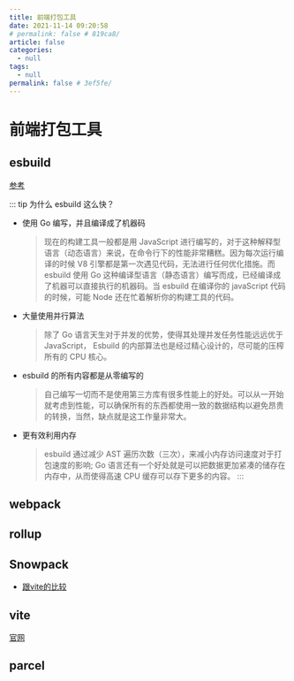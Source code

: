 ```yaml
---
title: 前端打包工具
date: 2021-11-14 09:20:58
# permalink: false # 819ca8/
article: false
categories: 
  - null
tags: 
  - null
permalink: false # 3ef5fe/
---
```


# 前端打包工具

## esbuild

[参考](https://www.zhihu.com/question/394060026)

::: tip 为什么 esbuild 这么快？
- 使用 Go 编写，并且编译成了机器码
    > 现在的构建工具一般都是用 JavaScript 进行编写的，对于这种解释型语言（动态语言）来说，在命令行下的性能非常糟糕。因为每次运行编译的时候 V8 引擎都是第一次遇见代码，无法进行任何优化措施。而 esbuild 使用 Go 这种编译型语言（静态语言）编写而成，已经编译成了机器可以直接执行的机器码。当 esbuild 在编译你的 javaScript 代码的时候，可能 Node 还在忙着解析你的构建工具的代码。
- 大量使用并行算法
    > 除了 Go 语言天生对于并发的优势，使得其处理并发任务性能远远优于 JavaScript， Esbuild 的内部算法也是经过精心设计的，尽可能的压榨所有的 CPU 核心。
- esbuild 的所有内容都是从零编写的
    > 自己编写一切而不是使用第三方库有很多性能上的好处。可以从一开始就考虑到性能，可以确保所有的东西都使用一致的数据结构以避免昂贵的转换，当然，缺点就是这工作量非常大。
- 更有效利用内存
    > esbuild 通过减少 AST 遍历次数（三次），来减小内存访问速度对于打包速度的影响; Go 语言还有一个好处就是可以把数据更加紧凑的储存在内存中，从而使得高速 CPU 缓存可以存下更多的内容。
:::



## webpack


## rollup



## Snowpack

- [跟vite的比较](https://vitejs.cn/guide/comparisons.html)


## vite

[官网](https://vitejs.cn/)

## parcel

